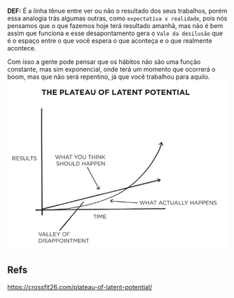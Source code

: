 **DEF:** É a linha tênue entre ver ou não o resultado dos seus trabalhos, porém essa analogia trás algumas outras, como `expectativa x realidade`, pois nós pensamos que o que fazemos hoje terá resultado amanhã, mas não é bem assim que funciona e esse desapontamento gera o `Vale da desilusão` que é o espaço entre o que você espera o que aconteça e o que realmente acontece.

Com isso a gente pode pensar que os hábitos não são uma função constante, mas sim exponencial, onde terá um momento que ocorrerá o boom, mas que não será repentino, já que você trabalhou para aquilo.
![](Pasted%20image%2020220101164856.png)
## Refs
https://crossfit26.com/plateau-of-latent-potential/
